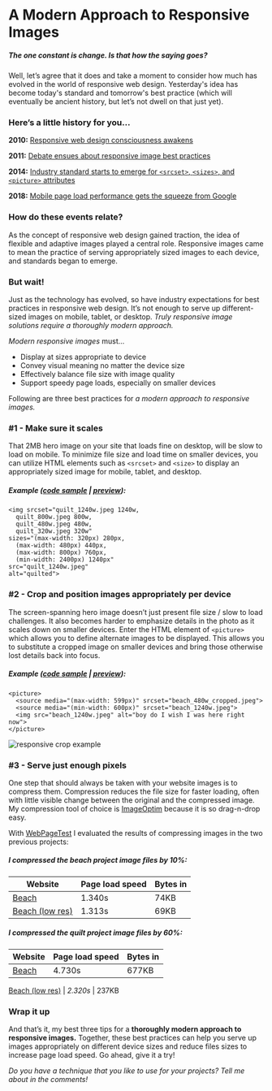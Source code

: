 # A Modern Approach to Responsive Images

##### The one constant is change. Is that how the saying goes? 
Well, let’s agree that it does and take a moment to consider how much has evolved in the world of responsive web design. Yesterday's idea has become today's standard and tomorrow's best practice (which will eventually be ancient history, but let’s not dwell on that just yet).

### Here’s a little history for you...

**2010:** [Responsive web design consciousness awakens](http://alistapart.com/article/responsive-web-design)

**2011:** [Debate ensues about responsive image best practices](https://css-tricks.com/which-responsive-images-solution-should-you-use/)

**2014:** [Industry standard starts to emerge for ```<srcset>```, ```<sizes>```, and ```<picture>``` attributes](https://caniuse.com/#feat=srcset)

**2018:** [Mobile page load performance gets the squeeze from Google](https://techcrunch.com/2018/01/17/google-will-make-page-speed-a-factor-in-mobile-search-ranking-starting-in-july/)

### How do these events relate?
As the concept of responsive web design gained traction, the idea of flexible and adaptive images played a central role. Responsive images came to mean the practice of serving appropriately sized images to each device, and standards began to emerge. 

### But wait! 
Just as the technology has evolved, so have industry expectations for best practices in responsive web design. It’s not enough to serve up different-sized images on mobile, tablet, or desktop. _Truly responsive image solutions require a thoroughly modern approach._

_Modern responsive images_ must…

-	Display at sizes appropriate to device
-	Convey visual meaning no matter the device size
-	Effectively balance file size with image quality
-	Support speedy page loads, especially on smaller devices

Following are three best practices for _a modern approach to responsive images._

### #1 - Make sure it scales
That 2MB hero image on your site that loads fine on desktop, will be slow to load on mobile. To minimize file size and load time on smaller devices, you can utilize HTML elements such as ```<srcset>``` and ```<size>``` to display an appropriately sized image for mobile, tablet, and desktop. 

##### Example ([code sample](https://github.com/trinasch/quilt/blob/master/index.html) | [preview](https://trinasch.github.io/quilt/index.html)):

``` 
<img srcset="quilt_1240w.jpeg 1240w,
  quilt_800w.jpeg 800w, 
  quilt_480w.jpeg 480w, 
  quilt_320w.jpeg 320w"
sizes="(max-width: 320px) 280px, 
  (max-width: 480px) 440px, 
  (max-width: 800px) 760px,
  (min-width: 2400px) 1240px"
src="quilt_1240w.jpeg" 
alt="quilted">
```

### #2 - Crop and position images appropriately per device
The screen-spanning hero image doesn’t just present file size / slow to load challenges. It also becomes harder to emphasize details in the photo as it scales down on smaller devices. Enter the HTML element of ```<picture>``` which allows you to define alternate images to be displayed. This allows you to substitute a cropped image on smaller devices and bring those otherwise lost details back into focus.

##### Example ([code sample](https://github.com/trinasch/beach/blob/master/index.html) | [preview](https://trinasch.github.io/beach/index.html)):

``` 
<picture>
  <source media="(max-width: 599px)" srcset="beach_480w_cropped.jpeg">
  <source media="(min-width: 600px)" srcset="beach_1240w.jpeg">
  <img src="beach_1240w.jpeg" alt="boy do I wish I was here right now">
</picture>
```
![responsive crop example](technical-post/beach_responsive-sample.png)

### #3 - Serve just enough pixels
One step that should always be taken with your website images is to compress them.  Compression reduces the file size for faster loading, often with little visible change between the original and the compressed image. My compression tool of choice is [ImageOptim](https://imageoptim.com/) because it is so drag-n-drop easy. 

With [WebPageTest](https://www.webpagetest.org/) I evaluated the results of compressing images in the two previous projects:

##### I compressed the _beach project_ image files by 10%:

Website | Page load speed | Bytes in
--- | --- | ---
[Beach](https://trinasch.github.io/beach/index.html) | 1.340s | 74KB
[Beach (low res)](https://trinasch.github.io/beach-low-res/index.html) | 1.313s | 69KB

##### I compressed the _quilt project_ image files by 60%:

Website | Page load speed | Bytes in
--- | --- | ---
[Beach](https://trinasch.github.io/quilt/index.html) | 4.730s | 677KB

[Beach (low res)](https://trinasch.github.io/quilt-low-res/index.html) | *2.320s* | 237KB

### Wrap it up
And that’s it, my best three tips for a **thoroughly modern approach to responsive images.** Together, these best practices can help you serve up images appropriately on different device sizes and reduce files sizes to increase page load speed. Go ahead, give it a try!

_Do you have a technique that you like to use for your projects? Tell me about in the comments!_
